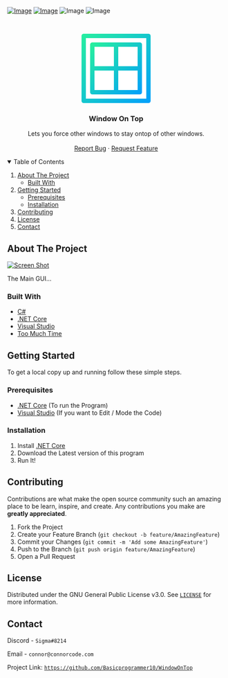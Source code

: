 
[![Image](https://img.shields.io/badge/Download-V0.1.0-sucess?style=for-the-badge)](https://github.com/Basicprogrammer10/2B2T-Queue-Notifier/releases/download/0.1.0/2B2T-Queue-Notifier_Portable.exe) 
[![Image](https://img.shields.io/badge/.NET-V4.7.2+-informational?style=for-the-badge)](https://dotnet.microsoft.com/) 
![Image](https://img.shields.io/badge/Windows-10-green?style=for-the-badge) 
![Image](https://img.shields.io/badge/Contains-Tasty_Spaghetti_Code-orange?style=for-the-badge)

<br />
<p align="center">
  <a href="https://github.com/othneildrew/Best-README-Template">
    <img src="https://github.com/Basicprogrammer10/WindowOnTop/blob/master/windowIcon.png" alt="Logo" width="160" height="160">
  </a>

  <h3 align="center">Window On Top</h3>

  <p align="center">
    Lets you force other windows to stay ontop of other windows.
    <br />
    <br />
    <a href="https://github.com/Basicprogrammer10/WindowOnTop/issues">Report Bug</a>
    ·
    <a href="https://github.com/Basicprogrammer10/WindowOnTop/issues">Request Feature</a>
  </p>
</p>


<!-- TABLE OF CONTENTS -->
<details open="open">
  <summary>Table of Contents</summary>
  <ol>
    <li>
      <a href="#about-the-project">About The Project</a>
      <ul>
        <li><a href="#built-with">Built With</a></li>
      </ul>
    </li>
    <li>
      <a href="#getting-started">Getting Started</a>
      <ul>
        <li><a href="#prerequisites">Prerequisites</a></li>
        <li><a href="#installation">Installation</a></li>
      </ul>
    </li>
    <li><a href="#contributing">Contributing</a></li>
    <li><a href="#license">License</a></li>
    <li><a href="#contact">Contact</a></li>
  </ol>
</details>



<!-- ABOUT THE PROJECT -->
## About The Project

[![Screen Shot](https://i.imgur.com/KTf9thu.png)](https://github.com/Basicprogrammer10/WindowOnTop)

The Main GUI...

### Built With

* [C#](https://docs.microsoft.com/en-us/dotnet/csharp/)
* [.NET Core](https://dotnet.microsoft.com/)
* [Visual Studio](https://visualstudio.microsoft.com/)
* [Too Much Time](http://no-life.urbanup.com/12088813)



<!-- GETTING STARTED -->
## Getting Started

To get a local copy up and running follow these simple steps.

### Prerequisites

* [.NET Core](https://dotnet.microsoft.com/) (To run the Program)
* [Visual Studio](https://visualstudio.microsoft.com/) (If you want to Edit / Mode the Code)

### Installation

1. Install [.NET Core](https://dotnet.microsoft.com/)
2. Download the Latest version of this program
3. Run It!

<!-- CONTRIBUTING -->
## Contributing

Contributions are what make the open source community such an amazing place to be learn, inspire, and create. Any contributions you make are **greatly appreciated**.

1. Fork the Project
2. Create your Feature Branch (`git checkout -b feature/AmazingFeature`)
3. Commit your Changes (`git commit -m 'Add some AmazingFeature'`)
4. Push to the Branch (`git push origin feature/AmazingFeature`)
5. Open a Pull Request

<!-- LICENSE -->
## License

Distributed under the GNU General Public License v3.0. See [`LICENSE`]() for more information.

<!-- CONTACT -->
## Contact

Discord - `Sigma#8214`

Email - `connor@connorcode.com`

Project Link: [`https://github.com/Basicprogrammer10/WindowOnTop`](https://github.com/Basicprogrammer10/WindowOnTop)
